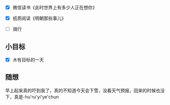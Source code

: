 - [x] 微信读书《此时世界上有多少人正在想你》
- [x] 纸质阅读《明朝那些事儿》
- [ ] 骑行


## 小目标
- [x] 木有目标的一天

## 随想
早上起来真的吓到我了，真的不知道今天会下雪，没看天气预报，回来的时候也没下，真是-hu'ru'yi'ye'chun